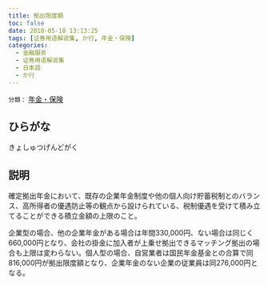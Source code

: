 ```yaml
---
title: 拠出限度額
toc: false
date: 2018-05-18 13:13:25
tags: [证券用语解说集, か行, 年金・保険]
categories:
  - 金融服务
  - 证券用语解说集
  - 日本語
  - か行
---
```


`分類：` [年金・保険](/tags/年金・保険/)

## ひらがな

きょしゅつげんどがく

## 説明

確定拠出年金において、既存の企業年金制度や他の個人向け貯蓄税制とのバランス、高所得者の優遇防止等の観点から設けられている、税制優遇を受けて積み立てることができる積立金額の上限のこと。

企業型の場合、他の企業年金がある場合は年間330,000円、ない場合は同じく660,000円となり、会社の掛金に加入者が上乗せ拠出できるマッチング拠出の場合も上限は変わらない。個人型の場合、自営業者は国民年金基金との合算で同816,000円が拠出限度額となり、企業年金のない企業の従業員は同276,000円となる。
